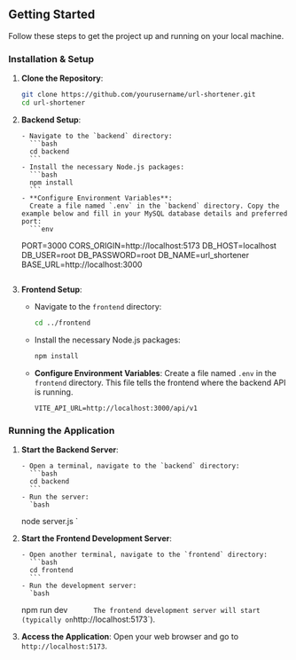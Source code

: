 ## Getting Started

Follow these steps to get the project up and running on your local machine.

### Installation & Setup

1.  **Clone the Repository**:

    ```bash
    git clone https://github.com/yourusername/url-shortener.git
    cd url-shortener
    ```

2.  **Backend Setup**:

        - Navigate to the `backend` directory:
          ```bash
          cd backend
          ```
        - Install the necessary Node.js packages:
          ```bash
          npm install
          ```
        - **Configure Environment Variables**:
          Create a file named `.env` in the `backend` directory. Copy the example below and fill in your MySQL database details and preferred port:
          ```env

    PORT=3000
    CORS_ORIGIN=http://localhost:5173
    DB_HOST=localhost
    DB_USER=root
    DB_PASSWORD=root
    DB_NAME=url_shortener
    BASE_URL=http://localhost:3000

    ```

    ```

3.  **Frontend Setup**:
    - Navigate to the `frontend` directory:
      ```bash
      cd ../frontend
      ```
    - Install the necessary Node.js packages:
      ```bash
      npm install
      ```
    - **Configure Environment Variables**:
      Create a file named `.env` in the `frontend` directory. This file tells the frontend where the backend API is running.
      ```env
      VITE_API_URL=http://localhost:3000/api/v1
      ```

### Running the Application

1.  **Start the Backend Server**:

        - Open a terminal, navigate to the `backend` directory:
          ```bash
          cd backend
          ```
        - Run the server:
          `bash

    node server.js
    `

2.  **Start the Frontend Development Server**:

        - Open another terminal, navigate to the `frontend` directory:
          ```bash
          cd frontend
          ```
        - Run the development server:
          `bash

    npm run dev
    `      The frontend development server will start (typically on`http://localhost:5173`).

3.  **Access the Application**:
    Open your web browser and go to `http://localhost:5173`.
